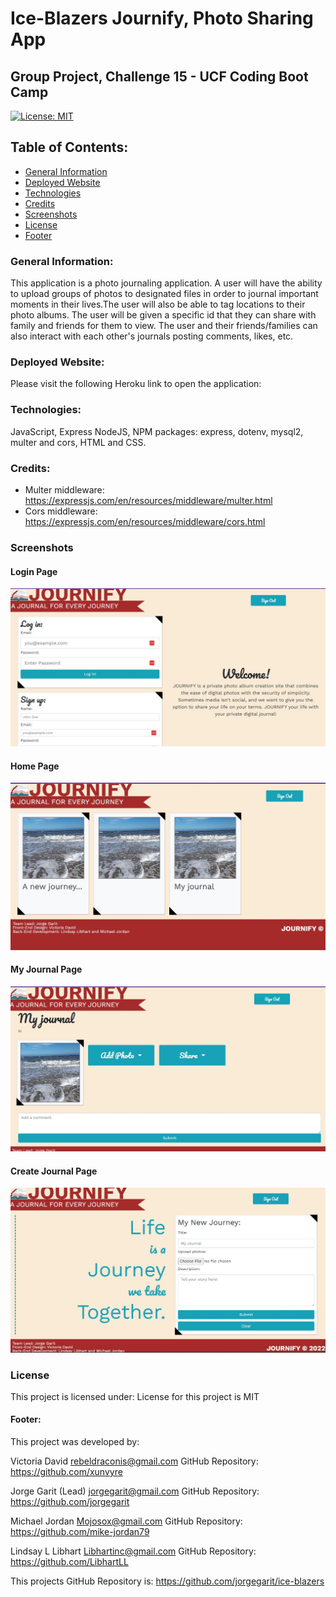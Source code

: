 # Ice-Blazers Journify, Photo Sharing App
## Group Project, Challenge 15 - UCF Coding Boot Camp

[![License: MIT](https://img.shields.io/badge/License-MIT-yellow.svg)](https://opensource.org/licenses/MIT)

## Table of Contents:
* [General Information](#general)
* [Deployed Website](#website)
* [Technologies](#technologies)
* [Credits](#credits)
* [Screenshots](#screenshots)
* [License](#license)
* [Footer](#footer)

### General Information:
This application is a photo journaling application. A user will have the ability to upload groups of photos to designated files in order to journal important moments in their lives.The user will also be able to tag locations to their photo albums. The user will be given a specific id that they can share with family and friends for them to view. The user and their friends/families can also interact with each other's journals posting comments, likes, etc. 


### Deployed Website:
Please visit the following Heroku link to open the application: 

### Technologies:
JavaScript, Express NodeJS, NPM packages: express, dotenv, mysql2, multer and cors, HTML and CSS.

### Credits:
* Multer middleware: https://expressjs.com/en/resources/middleware/multer.html
* Cors middleware: https://expressjs.com/en/resources/middleware/cors.html

### Screenshots 

#### Login Page
![Login](./public/assets/images/login_page.jpg)

#### Home Page
![Home](./public/assets/images/home_page.jpg)

#### My Journal Page
![Journal](./public/assets/images/myjournal_page.jpg)

#### Create Journal Page
![Create](./public/assets/images/createjournal_page.jpg)


### License
This project is licensed under:
License for this project is MIT

#### Footer:
This project was developed by:

Victoria David
rebeldraconis@gmail.com
GitHub Repository: https://github.com/xunvyre

Jorge Garit (Lead)
jorgegarit@gmail.com
GitHub Repository: https://github.com/jorgegarit

Michael Jordan
Mojosox@gmail.com
GitHub Repository: https://github.com/mike-jordan79

Lindsay L Libhart
Libhartinc@gmail.com
GitHub Repository: https://github.com/LibhartLL

This projects GitHub Repository is:
https://github.com/jorgegarit/ice-blazers


